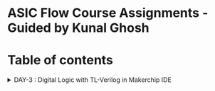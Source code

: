 # ASIC Flow Course Assignments - Guided by Kunal Ghosh
# Table of contents

<details>
<summary>DAY-3 : Digital Logic with TL-Verilog in Makerchip IDE</summary>
<br>

#### Task-1 : Logic Gates

![image](https://github.com/Pavan2280/RISC-V/assets/131603225/24cfbcd8-3ff2-4cae-b4fa-488e5c77af5c)

#### Task-2 : Makerchip platfrom

To use Makerchip IDE, you need to visit makerchip website at [http://makerchip.com/](http://makerchip.com/) and launch Makerchip IDE

To access a specific example, please follow these steps:
1)Navigate to the 'Learn' section.
2)Click on 'Examples.'

#### Task-3 : Combitional logic
#### Task-4 : Sequential logic 
#### Task-5 : Pipelined logic
#### Task-6 : State
#### Task-7 : Hierarchy
